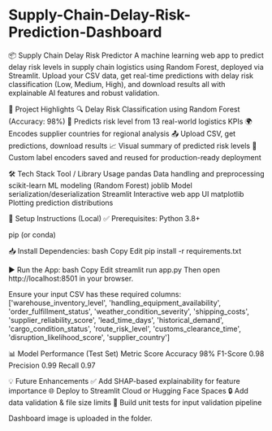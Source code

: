 # Supply-Chain-Delay-Risk-Prediction-Dashboard

📦 Supply Chain Delay Risk Predictor
A machine learning web app to predict delay risk levels in supply chain logistics using Random Forest, deployed via Streamlit. Upload your CSV data, get real-time predictions with delay risk classification (Low, Medium, High), and download results all with explainable AI features and robust validation.

🚀 Project Highlights
🔍 Delay Risk Classification using Random Forest (Accuracy: 98%)
🧠 Predicts risk level from 13 real-world logistics KPIs
🌍 Encodes supplier countries for regional analysis
📤 Upload CSV, get predictions, download results
📈 Visual summary of predicted risk levels
🧾 Custom label encoders saved and reused for production-ready deployment

🛠️ Tech Stack
Tool / Library	              Usage
pandas	                  Data handling and preprocessing
scikit-learn	            ML modeling (Random Forest)
joblib	                  Model serialization/deserialization
Streamlit	                Interactive web app UI
matplotlib	              Plotting prediction distributions

🔧 Setup Instructions (Local)
✅ Prerequisites:
Python 3.8+

pip (or conda)

📥 Install Dependencies:
bash
Copy
Edit
pip install -r requirements.txt

▶️ Run the App:
bash
Copy
Edit
streamlit run app.py
Then open http://localhost:8501 in your browser.

Ensure your input CSV has these required columns:
['warehouse_inventory_level', 'handling_equipment_availability',
 'order_fulfillment_status', 'weather_condition_severity',
 'shipping_costs', 'supplier_reliability_score', 'lead_time_days',
 'historical_demand', 'cargo_condition_status', 'route_risk_level',
 'customs_clearance_time', 'disruption_likelihood_score',
 'supplier_country']

📊 Model Performance (Test Set)
Metric	Score
Accuracy	98%
F1-Score	0.98
Precision	0.99
Recall	0.97

💡 Future Enhancements
✅ Add SHAP-based explainability for feature importance
🌐 Deploy to Streamlit Cloud or Hugging Face Spaces
🔒 Add data validation & file size limits
🧪 Build unit tests for input validation pipeline

Dashboard image is uploaded in the folder.

